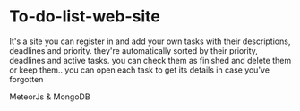 # To-do-list-web-site
It's a site you can register in and add your own tasks with their descriptions, deadlines and priority. they're automatically sorted by their priority, deadlines and active tasks. you can check them as finished and delete them or keep them.. you can open each task to get its details in case you've forgotten

MeteorJs & MongoDB
